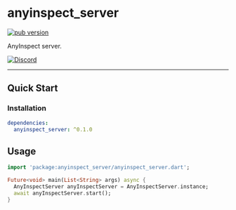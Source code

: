 # anyinspect_server

[![pub version][pub-image]][pub-url]

[pub-image]: https://img.shields.io/pub/v/anyinspect_server.svg
[pub-url]: https://pub.dev/packages/anyinspect_server

AnyInspect server.

[![Discord](https://img.shields.io/badge/discord-%237289DA.svg?style=for-the-badge&logo=discord&logoColor=white)](https://discord.gg/uJcUXQrs)

---

## Quick Start

### Installation

```yaml
dependencies:
  anyinspect_server: ^0.1.0
```

## Usage

```dart
import 'package:anyinspect_server/anyinspect_server.dart';

Future<void> main(List<String> args) async {
  AnyInspectServer anyInspectServer = AnyInspectServer.instance;
  await anyInspectServer.start();
}
```
